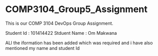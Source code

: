 # COMP3104_Group5_Assignment
This is our COMP 3104 DevOps Group Assignment.

Student Id : 101414422 
Stduent Name : Om Makwana

ALl the iformation has been added which was required and i have also mentioned my name and student Id


